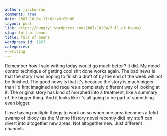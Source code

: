 ```yaml
---
author: jjackunrau
comments: true
date: 2007-10-04 17:01:40+00:00
layout: post
link: https://hungryj.wordpress.com/2007/10/04/full-of-beans/
slug: full-of-beans
title: full of beans
wordpress_id: 1267
categories:
- writing
---
```


Remember how I said writing today would go much better? It did. My mood control technique of getting cool shit done works again. The bad news is that the story I was hoping to finish a draft of by the end of the week will not be finished. The good news is that it's because the story is much bigger than I'd first imagined and requires a completely different way of looking at it. The original story has kind of morphed into a treatment, like a summary of the bigger thing. And it looks like it's all going to be part of something even bigger.

I love having multiple things to work on so when one area becomes a fetid swamp of idiocy (as the Menno History novel recently did) my stuff can divert into altogether new areas. Not altogether new. Just different channels.
